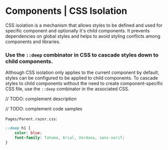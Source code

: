 # Components | CSS Isolation

CSS isolation is a mechanism that allows styles to be defined and used for specific component and optionally it's child components. It prevents dependencies on global styles
and helps to avoid styling conflicts among components and libraries.
<br>


### Use the `::deep` combinator in CSS to cascade styles down to child components.

Although CSS isolation only applies to the current component by default, styles can be configured to be applied to child components. To cascade styles to child 
components without the need to create component-specific CSS file, use the `::deep` combinator in the associated CSS.

// TODO: complement description

// TODO: complement code samples

`Pages/Parent.razor.css`:

```css
::deep h1 {
    color: blue;
    font-family: Tahoma, Arial, Verdana, sans-serif;
}
```
<br>